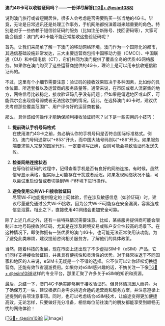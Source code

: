 **澳门4G卡可以收验证码吗？——一份详尽解答[[TG💪+ @esim1088](https://t.me/s/esim1088)]**

说到澳门旅行或者短期居住，很多人会考虑是否需要购买一张当地的4G卡。毕竟，无论是日常通讯还是处理工作事务，手机网络都扮演着越来越重要的角色。特别是对于一些依赖于短信验证码的服务（比如注册新账号、找回密码等），大家可能会疑惑：澳门的4G卡能不能正常接收这些验证码呢？

首先，让我们来简单了解一下澳门的移动网络环境。澳门作为一个国际化的都市，其通信基础设施非常发达，三大主要运营商包括中国移动力量（CMCC）、中国联通（CU）和中国电信（CT），它们共同为澳门提供了覆盖全岛的优质4G网络服务。如果你在澳门购买了这些运营商提供的4G卡，理论上是可以用来接收短信验证码的。

不过，这里有个小细节需要注意：验证码的接收效果取决于多种因素，比如你的具体位置、所选套餐以及运营商的服务质量等。通常来说，在市区或者人流密集的地方，网络信号比较稳定，接收验证码几乎没有问题；但如果是偏远地区或山区，可能偶尔会出现信号弱或者无法接收到的情况。因此，在选择澳门4G卡时，建议优先考虑那些覆盖范围广、用户评价好的运营商套餐。

那么，具体该如何操作才能确保顺利接收验证码呢？以下是一些实用的小技巧：

1. **提前确认手机号码格式**  
   在使用澳门4G卡之前，务必确认你的手机号码是否符合国际标准格式。例如，澳门号码通常以“+853”开头，而中国大陆号码则以“+86”开头。如果服务端要求输入完整的国家代码，一定要填写正确，否则可能会导致验证码发送失败。

2. **检查网络连接状态**  
   在等待验证码的过程中，记得查看手机是否有良好的网络连接。有时候，虽然信号显示满格，但实际上可能存在干扰或者延迟。如果发现网络状况不佳，可以尝试重启设备或者切换到Wi-Fi环境下进行操作。

3. **避免使用公共Wi-Fi接收验证码**  
   尽管Wi-Fi也能提供稳定的上网体验，但在涉及敏感信息（如验证码）时，建议尽量避免通过公共Wi-Fi接收。因为公共Wi-Fi可能存在安全漏洞，容易造成信息泄露。相比之下，直接使用4G网络会更加安全可靠。

除了上述几点之外，还有一些特殊情况需要注意。比如，某些服务提供商可能会限制非本地号码接收验证码，尤其是在涉及跨境交易或账户安全性较高的场景下。在这种情况下，即使你拥有一张优质的澳门4G卡，也可能无法正常使用该功能。为了避免此类麻烦，建议提前咨询相关服务方，了解他们的具体政策。

当然，随着科技的发展，现在市面上还出现了不少虚拟SIM卡（eSIM）产品，它们同样支持接收验证码，并且具有便携性和灵活性的优势。对于经常往返于不同国家和地区的人来说，eSIM卡无疑是一个不错的选择。它不仅可以让你轻松切换运营商，还能有效节省漫游费用。如果你对eSIM感兴趣的话，不妨关注一下像[TG💪+ @esim1088](https://t.me/s/esim1088)这样的专业平台，那里汇聚了许多关于eSIM的知识和资源。

最后，总结一下，澳门4G卡确实能够用于接收验证码，但具体情况因人而异。为了确保万无一失，建议根据自身需求挑选合适的运营商和服务方案，并注意遵循上述提到的各项注意事项。同时，也可以考虑结合eSIM技术，让旅途变得更加便捷高效。无论怎样，只要做好充分准备，相信每位前往澳门的朋友都能享受到顺畅无忧的网络体验！

[[TG💪+ @esim1088](https://t.me/s/esim1088) ![Image](https://i.postimg.cc/4NQfJmqS/Snipaste-2025-05-13-00-14-12.png)]